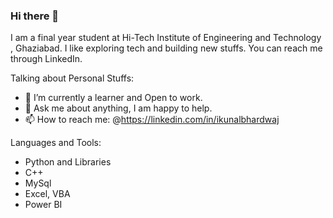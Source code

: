 ### Hi there 👋

<!--
**kunalbhardwaj2602/kunalbhardwaj2602** is a ✨ _special_ ✨ repository because its `README.md` (this file) appears on your GitHub profile.

Here are some ideas to get you started:

- 🔭 I’m currently working on ...
- 🌱 I’m currently learning ...
- 👯 I’m looking to collaborate on ...
- 🤔 I’m looking for help with ...
- 💬 Ask me about ...
- 📫 How to reach me: ...
- 😄 Pronouns: ...
- ⚡ Fun fact: ...
-->
I am a final year student at Hi-Tech Institute of Engineering and Technology , Ghaziabad. I like exploring tech and building new stuffs. You can reach me through LinkedIn.

Talking about Personal Stuffs:

* 🌱 I’m currently a learner and Open to work.
* 💬 Ask me about anything, I am happy to help.
* 📫 How to reach me: @https://linkedin.com/in/ikunalbhardwaj

Languages and Tools:

 * Python and Libraries
 * C++
 * MySql
 * Excel, VBA
 * Power BI
 
 
